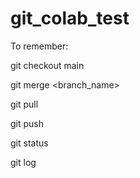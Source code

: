 # git_colab_test

To remember:

git checkout main

git merge <branch_name>

git pull

git push

git status

git log
